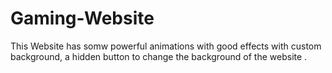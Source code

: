 # Gaming-Website
This Website has somw powerful animations with good effects
with custom background, a hidden button to change the background of the website .
